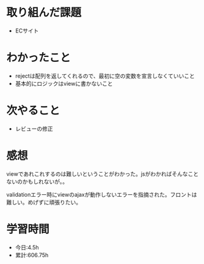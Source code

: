 # 取り組んだ課題
- ECサイト
# わかったこと
- rejectは配列を返してくれるので、最初に空の変数を宣言しなくていいこと
- 基本的にロジックはviewに書かないこと
# 次やること
- レビューの修正
# 感想
viewであれこれするのは難しいということがわかった。jsがわかればそんなことないのかもしれないが。。

validationエラー時にviewのajaxが動作しないエラーを指摘された。フロントは難しい。めげずに頑張りたい。
# 学習時間
- 今日:4.5h
- 累計:606.75h